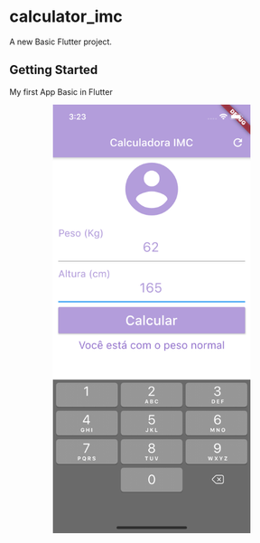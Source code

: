 # calculator_imc

A new Basic Flutter project.

## Getting Started

My first App Basic in Flutter

<p align="center">
  <img src="images/Simulator Screen Shot - iPhone 11 Pro - 2020-07-03 at 15.23.26.png" width="350" title="hover text">
</p>
